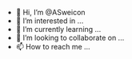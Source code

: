 - 👋 Hi, I’m @ASweicon
- 👀 I’m interested in ...
- 🌱 I’m currently learning ...
- 💞️ I’m looking to collaborate on ...
- 📫 How to reach me ...

<!---
ASweicon/ASweicon is a ✨ special ✨ repository because its `README.md` (this file) appears on your GitHub profile.
You can click the Preview link to take a look at your changes.
--->
